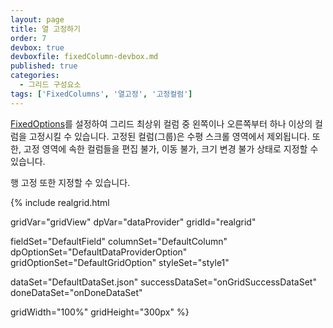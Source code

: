 ```yaml
---
layout: page
title: 열 고정하기
order: 7
devbox: true
devboxfile: fixedColumn-devbox.md
published: true
categories:
  - 그리드 구성요소
tags: ['FixedColumns', '열고정', '고정컬럼']
---
```


[FixedOptions](http://help.realgrid.com/api/types/FixedOptions/)를 설정하여 그리드 최상위 컬럼 중 왼쪽이나 오른쪽부터 하나 이상의 컬럼을 고정시킬 수 있습니다. 고정된 컬럼(그룹)은 수평 스크롤 영역에서 제외됩니다. 또한, 고정 영역에 속한 컬럼들을 편집 불가, 이동 불가, 크기 변경 불가 상태로 지정할 수 있습니다.  

행 고정 또한 지정할 수 있습니다.  

<script>
  var onGridSuccessDataSet = function(data, textStatus, jqXHR) {
    dataProvider.setRows(data);
  }
  var onDoneDataSet = function() {
  }
</script>

{% include realgrid.html

  gridVar="gridView"
  dpVar="dataProvider"
  gridId="realgrid"

  fieldSet="DefaultField"
  columnSet="DefaultColumn"
  dpOptionSet="DefaultDataProviderOption"
  gridOptionSet="DefaultGridOption"
  styleSet="style1"

  dataSet="DefaultDataSet.json"
  successDataSet="onGridSuccessDataSet"
  doneDataSet="onDoneDataSet"

  gridWidth="100%"
  gridHeight="300px" %}